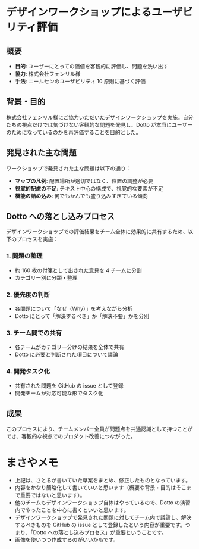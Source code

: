 # デザインワークショップによるユーザビリティ評価

## 概要

- **目的**: ユーザーにとっての価値を客観的に評価し、問題を洗い出す
- **協力**: 株式会社フェンリル様
- **手法**: ニールセンのユーザビリティ 10 原則に基づく評価

## 背景・目的

株式会社フェンリル様にご協力いただいたデザインワークショップを実施。自分たちの視点だけでは気づけない客観的な問題を発見し、Dotto が本当にユーザーのためになっているのかを再評価することを目的とした。

## 発見された主な問題

ワークショップで発見された主な問題は以下の通り：

- **マップの凡例**: 配置場所が適切ではなく、位置の調整が必要
- **視覚的配慮の不足**: テキスト中心の構成で、視覚的な要素が不足
- **機能の詰め込み**: 何でもかんでも盛り込みすぎている傾向

## Dotto への落とし込みプロセス

デザインワークショップでの評価結果をチーム全体に効果的に共有するため、以下のプロセスを実施：

### 1. 問題の整理

- 約 160 枚の付箋として出された意見を 4 チームに分割
- カテゴリー別に分類・整理

### 2. 優先度の判断

- 各問題について「なぜ（Why）」を考えながら分析
- Dotto にとって「解決するべき」か「解決不要」かを分別

### 3. チーム間での共有

- 各チームがカテゴリー分けの結果を全体で共有
- Dotto に必要と判断された項目について議論

### 4. 開発タスク化

- 共有された問題を GitHub の issue として登録
- 開発チームが対応可能な形でタスク化

## 成果

このプロセスにより、チームメンバー全員が問題点を共通認識として持つことができ、客観的な視点でのプロダクト改善につながった。

# まさやメモ

- 上記は、さとるが書いていた草案をまとめ、修正したものとなっています。
- 内容をかなり簡略化して書いていいと思います（概要や背景・目的はそこまで重要ではないと思います）。
- 他のチームもデザインワークショップ自体はやっているので、Dotto の演習内でやったことを中心に書くといいと思います。
- デザインワークショップで発見された問題に対してチーム内で議論し、解決するべきものを GitHub の issue として登録したという内容が重要です。つまり、「Dotto への落とし込みプロセス」が重要ということです。
- 画像を使いつつ作成するのがいいかもです。
